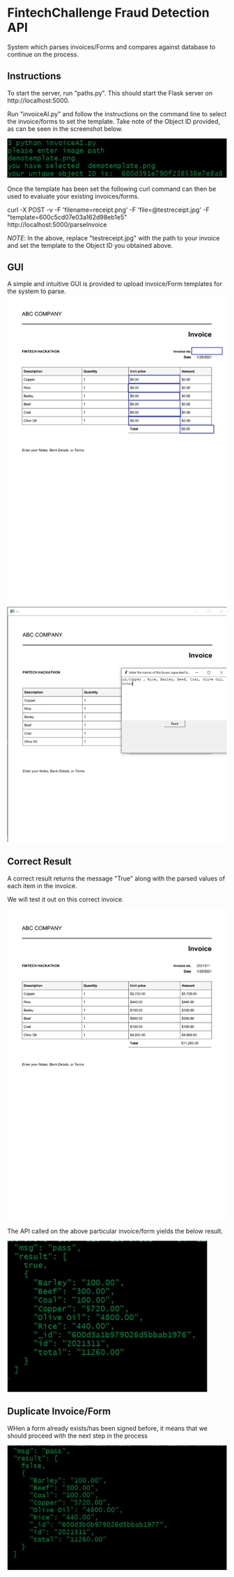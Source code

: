 # FintechChallenge Fraud Detection API

System which parses invoices/Forms and compares against database to continue on the process.

## Instructions

To start the server, run "paths.py". This should start the Flask server on http://localhost:5000.

Run "invoiceAI.py" and follow the instructions on the command line to select the invoice/forms to set the template. Take note of the Object ID provided, as can be seen in the screenshot below.

![Pic1](https://github.com/Hsengiv2000/FintechChallenge/blob/main/Gallery/settemplate.PNG)

Once the template has been set the following curl command can then be used to evaluate your existing invoices/forms.

curl -X POST -v -F 'filename=receipt.png' -F 'file=@testreceipt.jpg' -F "template=600c5cd07e03a162d98eb1e5"  http://localhost:5000/parseInvoice

*NOTE*: In the above, replace "testreceipt.jpg" with the path to your invoice and set the template to the Object ID you obtained above.

## GUI
A simple and intuitive GUI is provided to upload invoice/Form templates for the system to parse.
![Pic1](https://github.com/Hsengiv2000/FintechChallenge/blob/main/Gallery/templatecreation.png)
![Pic2](https://github.com/Hsengiv2000/FintechChallenge/blob/main/Gallery/alltemplate.PNG)

## Correct Result
A correct result returns the message "True" along with the parsed values of each item in the invoice.

We will test it out on this correct invoice.

![Pic3](https://github.com/Hsengiv2000/FintechChallenge/blob/main/invoices/demoinvoice.png)

The API called on the above particular invoice/form yields the below result.

![Pic3](https://github.com/Hsengiv2000/FintechChallenge/blob/main/Gallery/correctresult.PNG)

## Duplicate Invoice/Form
WHen a form already exists/has been signed before, it means that we should proceed with the next step in the process

![Pic4](https://github.com/Hsengiv2000/FintechChallenge/blob/main/Gallery/fraudresult.PNG)

